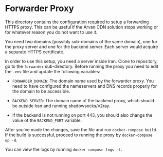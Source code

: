 # Forwarder Proxy

This directory contains the configuration required to setup a
forwarding HTTPS proxy. This can be useful if the Arvan CDN solution
stops working or for whatever reason you do not want to use it.

You need two domains (possibly sub-domains of the same domain), one
for the proxy server and one for the backend server. Each server would
acquire a separate HTTPS certificate.

In order to use this setup, you need a server inside Iran. Clone to
repository, go to the `forwarder` sub-directory. Before running the
proxy you need to edit the `.env` file and update the following
variables:

 - `FORWARDER_DOMAIN`: The domain name used by the forwarder
   proxy. You need to have configured the nameservers and DNS records
   properly for the domain to be accessible.

 - `BACKEND_SERVER`: The domain name of the backend proxy, which
   should be outside Iran and running shadowsocks/v2ray.

 - If the backend is not running on port 443, you should also change
   the value of the `BACKEND_PORT` variable.

After you've made the changes, save the file and run `docker-compose
build`. If the build is successful, proceed to running the proxy by
`docker-compose up -d`.

You can view the logs by running `docker-compose logs -f`.

